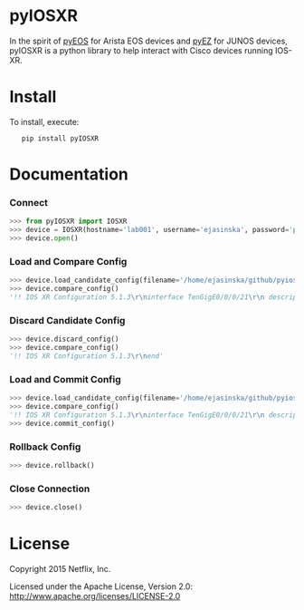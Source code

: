 pyIOSXR
=====

In the spirit of [pyEOS](https://github.com/spotify/pyeos) for Arista EOS 
devices and [pyEZ](https://github.com/Juniper/py-junos-eznc) for JUNOS devices,
pyIOSXR is a python library to help interact with Cisco devices running 
IOS-XR.

Install
=======

To install, execute:

```
   pip install pyIOSXR
```

Documentation
=============

### Connect
```python
>>> from pyIOSXR import IOSXR
>>> device = IOSXR(hostname='lab001', username='ejasinska', password='passwd')
>>> device.open()
```

### Load and Compare Config
```python
>>> device.load_candidate_config(filename='/home/ejasinska/github/pyiosxr/config.txt')
>>> device.compare_config()
'!! IOS XR Configuration 5.1.3\r\ninterface TenGigE0/0/0/21\r\n description testing-xml-from-file\r\n!\r\nend'
```

### Discard Candidate Config
```python
>>> device.discard_config()
>>> device.compare_config()
'!! IOS XR Configuration 5.1.3\r\nend'
```

### Load and Commit Config
```python
>>> device.load_candidate_config(filename='/home/ejasinska/github/pyiosxr/other_config.txt')
>>> device.compare_config()
'!! IOS XR Configuration 5.1.3\r\ninterface TenGigE0/0/0/21\r\n description testing-xml-from-the-other-file\r\n!\r\nend'
>>> device.commit_config()
```

### Rollback Config
```python
>>> device.rollback()
```

### Close Connection
```python
>>> device.close()
```

License
======

Copyright 2015 Netflix, Inc.

Licensed under the Apache License, Version 2.0: http://www.apache.org/licenses/LICENSE-2.0
